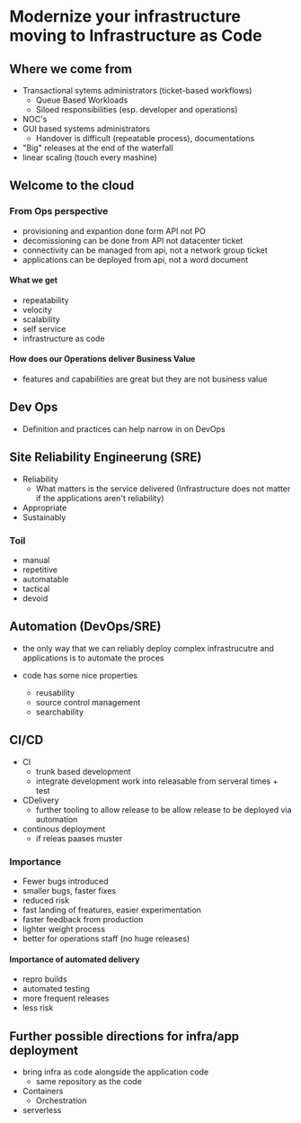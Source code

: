 # Modernize your infrastructure moving to Infrastructure as Code

## Where we come from

- Transactional sytems administrators (ticket-based workflows)
  - Queue Based Workloads
  - Siloed responsibilities (esp. developer and operations)
- NOC's
- GUI based systems administrators
  - Handover is difficult (repeatable process), documentations
- "Big" releases at the end of the waterfall
- linear scaling (touch every mashine)

## Welcome to the cloud

### From Ops perspective

- provisioning and expantion done form API not PO
- decomissioning can be done from API not datacenter ticket
- connectivity can be managed from api, not a network group ticket
- applications can be deployed from api, not a word document

#### What we get

- repeatability
- velocity
- scalability
- self service
- infrastructure as code

#### How does our Operations deliver Business Value

- features and capabilities are great but they are not business value

## Dev Ops

- Definition and practices can help narrow in on DevOps

## Site Reliability Engineerung (SRE)

- Reliability
  - What matters is the service delivered (Infrastructure does not matter if the applications aren't reliability)
- Appropriate
- Sustainably

### Toil

- manual
- repetitive
- automatable
- tactical
- devoid

## Automation (DevOps/SRE)

- the only way that we can reliably deploy complex infrastrucutre and applications is to automate the proces

- code has some nice properties
  - reusability
  - source control management
  - searchability

## CI/CD

- CI
  - trunk based development
  - integrate development work into releasable from serveral times + test
- CDelivery
  - further tooling to allow release to be allow release to be deployed via automation
- continous deployment
  - if releas paases muster

### Importance

- Fewer bugs introduced
- smaller bugs, faster fixes
- reduced risk
- fast landing of freatures, easier experimentation
- faster feedback from production
- lighter weight process
- better for operations staff (no huge releases)

#### Importance of automated delivery

- repro builds
- automated testing
- more frequent releases
- less risk

## Further possible directions for infra/app deployment

- bring infra as code alongside the application code
  - same repository as the code
- Containers
  - Orchestration
- serverless 